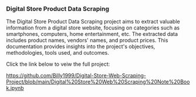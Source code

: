### Digital Store Product Data Scraping

The Digital Store Product Data Scraping project aims to extract valuable information from a digital store website, focusing on categories such as smartphones, computers, home entertainment, etc. The extracted data includes product names, vendors' names, and product prices. This documentation provides insights into the project's objectives, methodologies, tools used, and outcomes.

Click the link below to veiw the full project:

https://github.com/Billy1999/Digital-Store-Web-Scraping-Project/blob/main/Digital%20Store%20Web%20Scraping%20Note%20Book.ipynb
